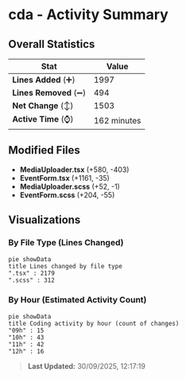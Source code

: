 # cda - Activity Summary 

## Overall Statistics

| Stat                   | Value                                                             |
| ---------------------- | ----------------------------------------------------------------- |
| **Lines Added** (➕)   | 1997                                          |
| **Lines Removed** (➖) | 494                                        |
| **Net Change** (↕)    | 1503                |
| **Active Time** (⌚)   | 162 minutes |


## Modified Files
- **MediaUploader.tsx** (+580, -403)
- **EventForm.tsx** (+1161, -35)
- **MediaUploader.scss** (+52, -1)
- **EventForm.scss** (+204, -55)

## Visualizations

### By File Type (Lines Changed)

```mermaid
pie showData
title Lines changed by file type
".tsx" : 2179
".scss" : 312
```

### By Hour (Estimated Activity Count)

```mermaid
pie showData
title Coding activity by hour (count of changes)
"09h" : 15
"10h" : 43
"11h" : 42
"12h" : 16
```


> **Last Updated:** 30/09/2025, 12:17:19